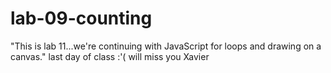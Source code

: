 # lab-09-counting
"This is lab 11...we're continuing with JavaScript for loops and drawing on a canvas."
last day of class :'( will miss you Xavier
